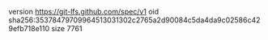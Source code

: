 version https://git-lfs.github.com/spec/v1
oid sha256:35378479709964513031302c2765a2d90084c5da4da9c02586c429efb718e110
size 7761
